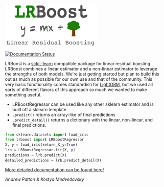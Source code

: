 <img src=https://github.com/anpatton/lrboost/blob/main/doc/images/lrboost.png width=300>

[![Documentation Status](https://readthedocs.org/projects/lrboost/badge/?version=latest)](https://lrboost.readthedocs.org)

LRBoost is a [sckit-learn](https://scikit-learn.org/) compatible package for linear residual boosting. LRBoost combines a linear estimator and a non-linear estimator to leverage the strengths of both models. We're just getting started but plan to build this out as much as possible for our own use and that of the community. This very basic functionality comes standardish for [LightGBM](https://github.com/microsoft/LightGBM), but we used all sorts of different flavors of this approach so much we wanted to make something useful. 

* LRBoostRegressor can be used like any other sklearn estimator and is built off a sklearn template.
* ``.predict()`` returns an array-like of final predictions
* ``.predict_detail()`` returns a dictionary with the linear, non-linear, and final predictions.

```python
from sklearn.datasets import load_iris
from lrboost import LRBoostRegressor
X, y = load_iris(return_X_y=True)
lrb = LRBoostRegressor.fit(X, y)
predictions = lrb.predict(X)
detailed_predictions = lrb.predict_detail(X)
```

[More detailed documentation can be found here!](https://readthedocs.org/projects/lrboost) 

*Andrew Patton & Kostya Medvedovsky*
